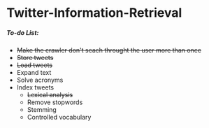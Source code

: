 # Twitter-Information-Retrieval

##### To-do List:
- ~~Make the crawler don't seach throught the user more than once~~
- ~~Store tweets~~
- ~~Load tweets~~
- Expand text
- Solve acronyms
- Index tweets
  - ~~Lexical analysis~~
  - Remove stopwords
  - Stemming
  - Controlled vocabulary